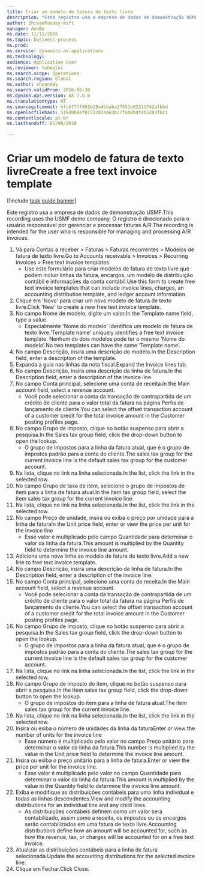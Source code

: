 ```yaml
--- 
title: Criar um modelo de fatura de texto livre
description: "Este registro usa a empresa de dados de demonstração USMF."
author: ShivamPandey-msft
manager: AnnBe
ms.date: 11/11/2016
ms.topic: business-process
ms.prod: 
ms.service: dynamics-ax-applications
ms.technology: 
audience: Application User
ms.reviewer: twheeloc
ms.search.scope: Operations
ms.search.region: Global
ms.author: shpandey
ms.search.validFrom: 2016-06-30
ms.dyn365.ops.version: AX 7.0.0
ms.translationtype: HT
ms.sourcegitcommit: efcb77ff883b29a4bbaba27551e02311742afbbd
ms.openlocfilehash: 519d0b0ef8153283aa63bc7fa00b4f4b5283fbc1
ms.contentlocale: pt-br
ms.lasthandoff: 05/08/2018

---
```

# <a name="create-a-free-text-invoice-template"></a><span data-ttu-id="0989f-103">Criar um modelo de fatura de texto livre</span><span class="sxs-lookup"><span data-stu-id="0989f-103">Create a free text invoice template</span></span>

[!include [task guide banner](../../includes/task-guide-banner.md)]

<span data-ttu-id="0989f-104">Este registro usa a empresa de dados de demonstração USMF.</span><span class="sxs-lookup"><span data-stu-id="0989f-104">This recording uses the USMF demo company.</span></span> <span data-ttu-id="0989f-105">O registro é direcionado para o usuário responsável por gerenciar e processar faturas A/R.</span><span class="sxs-lookup"><span data-stu-id="0989f-105">The recording is intended for the user who is responsible for managing and processing A/R invoices.</span></span>

1. <span data-ttu-id="0989f-106">Vá para Contas a receber > Faturas > Faturas recorrentes > Modelos de fatura de texto livre.</span><span class="sxs-lookup"><span data-stu-id="0989f-106">Go to Accounts receivable > Invoices > Recurring invoices > Free text invoice templates.</span></span>
    * <span data-ttu-id="0989f-107">Use este formulário para criar modelos de fatura de texto livre que podem incluir linhas da fatura, encargos, um modelo de distribuição contábil e informações da conta contábil.</span><span class="sxs-lookup"><span data-stu-id="0989f-107">Use this form to create free text invoice templates that can include invoice lines, charges, an accounting distribution template, and ledger account information.</span></span>  
2. <span data-ttu-id="0989f-108">Clique em 'Novo' para criar um novo modelo de fatura de texto livre.</span><span class="sxs-lookup"><span data-stu-id="0989f-108">Click 'New' to create a new free text invoice template.</span></span>
3. <span data-ttu-id="0989f-109">No campo Nome de modelo, digite um valor.</span><span class="sxs-lookup"><span data-stu-id="0989f-109">In the Template name field, type a value.</span></span>
    * <span data-ttu-id="0989f-110">Especialmente 'Nome do modelo' identifica um modelo de fatura de texto livre.</span><span class="sxs-lookup"><span data-stu-id="0989f-110">‘Template name’ uniquely identifies a free text invoice template.</span></span> <span data-ttu-id="0989f-111">Nenhum do dois modelos pode ter o mesmo 'Nome do modelo'.</span><span class="sxs-lookup"><span data-stu-id="0989f-111">No two templates can have the same ‘Template name’.</span></span>  
4. <span data-ttu-id="0989f-112">No campo Descrição, insira uma descrição do modelo.</span><span class="sxs-lookup"><span data-stu-id="0989f-112">In the Description field, enter a description of the template.</span></span>
5. <span data-ttu-id="0989f-113">Expanda a guia nas linhas da nota fiscal.</span><span class="sxs-lookup"><span data-stu-id="0989f-113">Expand the Invoice lines tab.</span></span>
6. <span data-ttu-id="0989f-114">No campo Descrição, insira uma descrição da linha de fatura.</span><span class="sxs-lookup"><span data-stu-id="0989f-114">In the Description field, enter a description of the invoice line.</span></span>
7. <span data-ttu-id="0989f-115">No campo Conta principal, selecione uma conta de receita.</span><span class="sxs-lookup"><span data-stu-id="0989f-115">In the Main account field, select a revenue account.</span></span>
    * <span data-ttu-id="0989f-116">Você pode selecionar a conta da transação de contrapartida de um crédito de cliente para o valor total da fatura na página Perfis de lançamento de cliente.</span><span class="sxs-lookup"><span data-stu-id="0989f-116">You can select the offset transaction account of a customer credit for the total invoice amount in the Customer posting profiles page.</span></span>  
8. <span data-ttu-id="0989f-117">No campo Grupo de imposto, clique no botão suspenso para abrir a pesquisa.</span><span class="sxs-lookup"><span data-stu-id="0989f-117">In the Sales tax group field, click the drop-down button to open the lookup.</span></span>
    * <span data-ttu-id="0989f-118">O grupo de impostos para a linha da fatura atual, que é o grupo de impostos padrão para a conta do cliente.</span><span class="sxs-lookup"><span data-stu-id="0989f-118">The sales tax group for the current invoice line is the default sales tax group for the customer account.</span></span>  
9. <span data-ttu-id="0989f-119">Na lista, clique no link na linha selecionada.</span><span class="sxs-lookup"><span data-stu-id="0989f-119">In the list, click the link in the selected row.</span></span>
10. <span data-ttu-id="0989f-120">No campo Grupo de taxa de item, selecione o grupo de impostos de item para a linha de fatura atual.</span><span class="sxs-lookup"><span data-stu-id="0989f-120">In the Item tax group field, select the item sales tax group for the current invoice line.</span></span>
11. <span data-ttu-id="0989f-121">Na lista, clique no link na linha selecionada.</span><span class="sxs-lookup"><span data-stu-id="0989f-121">In the list, click the link in the selected row.</span></span>
12. <span data-ttu-id="0989f-122">No campo Preço de unidade, insira ou exiba o preço por unidade para a linha de fatura</span><span class="sxs-lookup"><span data-stu-id="0989f-122">In the Unit price field, enter or view the price per unit for the invoice line</span></span>
    * <span data-ttu-id="0989f-123">Esse valor é multiplicado pelo campo Quantidade para determinar o valor da linha da fatura.</span><span class="sxs-lookup"><span data-stu-id="0989f-123">This amount is multiplied by the Quantity field to determine the invoice line amount.</span></span>  
13. <span data-ttu-id="0989f-124">Adicione uma nova linha ao modelo de fatura de texto livre.</span><span class="sxs-lookup"><span data-stu-id="0989f-124">Add a new line to free text invoice template.</span></span>
14. <span data-ttu-id="0989f-125">No campo Descrição, insira uma descrição da linha de fatura.</span><span class="sxs-lookup"><span data-stu-id="0989f-125">In the Description field, enter a description of the invoice line.</span></span>
15. <span data-ttu-id="0989f-126">No campo Conta principal, selecione uma conta de receita.</span><span class="sxs-lookup"><span data-stu-id="0989f-126">In the Main account field, select a revenue account.</span></span>
    * <span data-ttu-id="0989f-127">Você pode selecionar a conta da transação de contrapartida de um crédito de cliente para o valor total da fatura na página Perfis de lançamento de cliente.</span><span class="sxs-lookup"><span data-stu-id="0989f-127">You can select the offset transaction account of a customer credit for the total invoice amount in the Customer posting profiles page.</span></span>  
16. <span data-ttu-id="0989f-128">No campo Grupo de imposto, clique no botão suspenso para abrir a pesquisa.</span><span class="sxs-lookup"><span data-stu-id="0989f-128">In the Sales tax group field, click the drop-down button to open the lookup.</span></span>
    * <span data-ttu-id="0989f-129">O grupo de impostos para a linha da fatura atual, que é o grupo de impostos padrão para a conta do cliente.</span><span class="sxs-lookup"><span data-stu-id="0989f-129">The sales tax group for the current invoice line is the default sales tax group for the customer account.</span></span>  
17. <span data-ttu-id="0989f-130">Na lista, clique no link na linha selecionada.</span><span class="sxs-lookup"><span data-stu-id="0989f-130">In the list, click the link in the selected row.</span></span>
18. <span data-ttu-id="0989f-131">No campo Grupo de imposto do item, clique no botão suspenso para abrir a pesquisa.</span><span class="sxs-lookup"><span data-stu-id="0989f-131">In the Item sales tax group field, click the drop-down button to open the lookup.</span></span>
    * <span data-ttu-id="0989f-132">O grupo de impostos do item para a linha de fatura atual.</span><span class="sxs-lookup"><span data-stu-id="0989f-132">The item sales tax group for the current invoice line.</span></span>  
19. <span data-ttu-id="0989f-133">Na lista, clique no link na linha selecionada.</span><span class="sxs-lookup"><span data-stu-id="0989f-133">In the list, click the link in the selected row.</span></span>
20. <span data-ttu-id="0989f-134">Insira ou exiba o número de unidades da linha da fatura</span><span class="sxs-lookup"><span data-stu-id="0989f-134">Enter or view the number of units for the invoice line</span></span>
    * <span data-ttu-id="0989f-135">Esse número é multiplicado pelo valor no campo Preço unitário para determinar o valor da linha da fatura.</span><span class="sxs-lookup"><span data-stu-id="0989f-135">This number is multiplied by the value in the Unit price field to determine the invoice line amount.</span></span>  
21. <span data-ttu-id="0989f-136">Insira ou exiba o preço unitário para a linha de fatura.</span><span class="sxs-lookup"><span data-stu-id="0989f-136">Enter or view the price per unit for the invoice line.</span></span> 
    * <span data-ttu-id="0989f-137">Esse valor é multiplicado pelo valor no campo Quantidade para determinar o valor da linha da fatura.</span><span class="sxs-lookup"><span data-stu-id="0989f-137">This amount is multiplied by the value in the Quantity field to determine the invoice line amount.</span></span>  
22. <span data-ttu-id="0989f-138">Exiba e modifique as distribuições contábeis para uma linha individual e todas as linhas descendentes.</span><span class="sxs-lookup"><span data-stu-id="0989f-138">View and modify the accounting distributions for an individual line and any child lines.</span></span>
    * <span data-ttu-id="0989f-139">As distribuições contábeis definem como um valor será contabilizado, assim como a receita, os impostos ou os encargos serão contabilizados em uma fatura de texto livre.</span><span class="sxs-lookup"><span data-stu-id="0989f-139">Accounting distributions define how an amount will be accounted for, such as how the revenue, tax, or charges will be accounted for on a free text invoice.</span></span>  
23. <span data-ttu-id="0989f-140">Atualizar as distribuições contábeis para a linha de fatura selecionada.</span><span class="sxs-lookup"><span data-stu-id="0989f-140">Update the accounting distributions for the selected invoice line.</span></span>
24. <span data-ttu-id="0989f-141">Clique em Fechar.</span><span class="sxs-lookup"><span data-stu-id="0989f-141">Click Close.</span></span>


